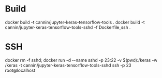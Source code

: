 # Build
docker build -t cannin/jupyter-keras-tensorflow-tools .
docker build -t cannin/jupyter-keras-tensorflow-tools-sshd -f Dockerfile_ssh .

# SSH
docker rm -f sshd; docker run -d --name sshd -p 23:22 -v $(pwd):/keras -w /keras -t cannin/jupyter-keras-tensorflow-tools-sshd
ssh -p 23 root@localhost
